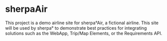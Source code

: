 # sherpaAir

This project is a demo airline site for sherpa°Air, a fictional airline. This site will be used by sherpa° to demonstrate best practices for integrating solutions such as the WebApp, Trip/Map Elements, or the Requirements API.
